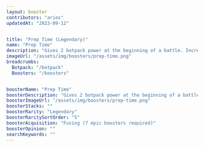 ```yaml
---
layout: booster
contributors: "arios"
updatedAt: "2023-09-12"


title: "Prep Time (Legendary)"
name: "Prep Time"
description: "Gives 2 botpack power at the beginning of a battle. Increases botpack power generation rate by 20%"
imageUrl: "/assets/img/boosters/prep-time.png"
breadcrumbs:
  Botpack: "/botpack"
  Boosters: "/boosters"


boosterName: "Prep Time"
boosterDescription: "Gives 2 botpack power at the beginning of a battle. Increases botpack power generation rate by 20%"
boosterImageUrl: "/assets/img/boosters/prep-time.png"
boosterStacks: ""
boosterRarity: "Legendary"
boosterRaritySortOrder: "5"
boosterAcquisition: "Fusing (7 epic boosters required)"
boosterOpinion: ""
searchKeywords: ""
---
```


